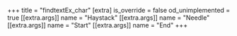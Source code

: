 +++
title = "findtextEx_char"
[extra]
is_override = false
od_unimplemented = true
[[extra.args]]
name = "Haystack"
[[extra.args]]
name = "Needle"
[[extra.args]]
name = "Start"
[[extra.args]]
name = "End"
+++
